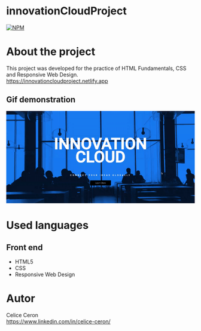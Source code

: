 # innovationCloudProject
[![NPM](https://img.shields.io/npm/l/react)](https://github.com/celiceceron/innovationCloudProject/blob/master/licence)

# About the project
This project was developed for the practice of HTML Fundamentals, CSS and Responsive Web Design. <br>
https://innovationcloudproject.netlify.app

## Gif demonstration
![Web 1](https://github.com/celiceceron/innovationCloudProject/blob/46833d9d703e4bc6c8acd6043e761b5156b82081/web%20page.gif)

# Used languages
## Front end
- HTML5
- CSS 
- Responsive Web Design

# Autor
Celice Ceron <br>
https://www.linkedin.com/in/celice-ceron/
